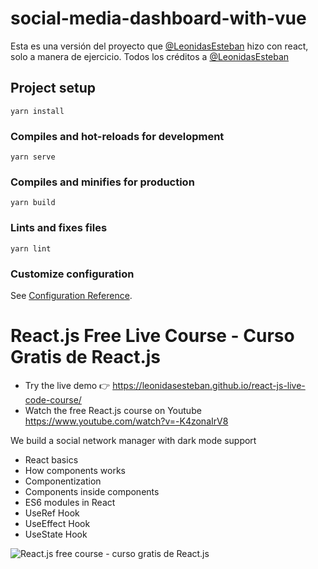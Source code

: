 # social-media-dashboard-with-vue

Esta es una versión del proyecto que [@LeonidasEsteban](https://github.com/LeonidasEsteban) hizo con react, solo a 
manera de ejercicio. Todos los créditos a [@LeonidasEsteban](https://github.com/LeonidasEsteban)

## Project setup
```
yarn install
```

### Compiles and hot-reloads for development
```
yarn serve
```

### Compiles and minifies for production
```
yarn build
```

### Lints and fixes files
```
yarn lint
```

### Customize configuration
See [Configuration Reference](https://cli.vuejs.org/config/).

# React.js Free Live Course - Curso Gratis de React.js
- Try the live demo 👉 https://leonidasesteban.github.io/react-js-live-code-course/
- Watch the free React.js course on Youtube https://www.youtube.com/watch?v=-K4zonaIrV8

We build a social network manager with dark mode support

- React basics
- How components works
- Componentization
- Components inside components
- ES6 modules in React
- UseRef Hook
- UseEffect Hook
- UseState Hook

![React.js free course - curso gratis de React.js](https://user-images.githubusercontent.com/1150114/80934934-082a0500-8d90-11ea-98f0-9704047ef9a4.gif)

